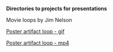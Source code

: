 **Directories to projects for presentations**

Movie loops by Jim Nelson

[Poster artifact loop - gif](https://cimss.ssec.wisc.edu/goes/rt/jimn/adomako/ams2022_poster/adomako_ams2022_poster_artifacts_loop_1fps.gif)

[Poster artifact loop - mp4](https://cimss.ssec.wisc.edu/goes/rt/jimn/adomako/ams2022_poster/adomako_ams2022_poster_artifacts_loop_1fps.mp4)

